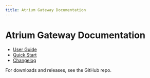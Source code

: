 ```yaml
---
title: Atrium Gateway Documentation
---
```


# Atrium Gateway Documentation

- [User Guide](documentation/USER_GUIDE.md)
- [Quick Start](documentation/QUICK_START.md)
- [Changelog](CHANGELOG.md)

For downloads and releases, see the GitHub repo.
